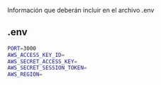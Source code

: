 Información que deberán incluir en el archivo .env

## .env

```sh
PORT=3000
AWS_ACCESS_KEY_ID=
AWS_SECRET_ACCESS_KEY=
AWS_SECRET_SESSION_TOKEN=
AWS_REGION=
```
